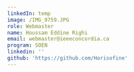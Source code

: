 ```yaml
---
linkedIn: temp
image: /IMG_9759.JPG
role: Webmaster
name: Houssam Eddine Righi
email: webmaster@ieeeconcordia.ca
program: SOEN
linkedin: ''
github: 'https://github.com/Horisofine'
---
```


